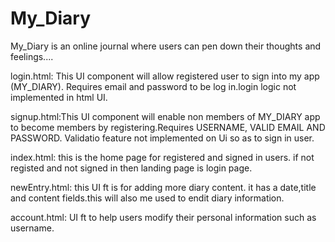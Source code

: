 # My_Diary
My_Diary is an online journal where users can pen down their thoughts and feelings....

login.html: This UI component will allow registered user to sign into my app (MY_DIARY). Requires email and password to be log in.login logic not implemented in html UI.

signup.html:This UI component will enable non members of MY_DIARY app to become members by registering.Requires USERNAME, VALID EMAIL AND PASSWORD. Validatio  feature not implemented on Ui so as to sign in user.

index.html: this is the home page for registered and signed in users. if not registed and not signed in then landing page is login page.

newEntry.html: this UI ft is for adding more diary content. it has a date,title and
content fields.this will also me used to endit diary information.

account.html: UI ft to help users modify their personal information such as username.
